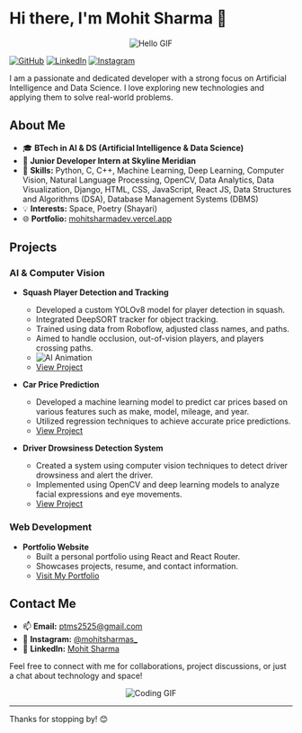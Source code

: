 # Hi there, I'm Mohit Sharma 👋

<p align="center">
  <img src="https://media.giphy.com/media/hvRJCLFzcasrR4ia7z/giphy.gif" alt="Hello GIF">
</p>

[![GitHub](https://img.shields.io/badge/-GitHub-000?style=flat&logo=Github&logoColor=white)](https://github.com/mohitsharma1214)
[![LinkedIn](https://img.shields.io/badge/-LinkedIn-blue?style=flat&logo=Linkedin&logoColor=white)](https://www.linkedin.com/in/mohitsharmas78/)
[![Instagram](https://img.shields.io/badge/-Instagram-E4405F?style=flat&logo=Instagram&logoColor=white)](https://instagram.com/mohitsharmas_)

I am a passionate and dedicated developer with a strong focus on Artificial Intelligence and Data Science. I love exploring new technologies and applying them to solve real-world problems.

## About Me

- 🎓 **BTech in AI & DS (Artificial Intelligence & Data Science)**
- 💼 **Junior Developer Intern at Skyline Meridian**
- 🌟 **Skills:** Python, C, C++, Machine Learning, Deep Learning, Computer Vision, Natural Language Processing, OpenCV, Data Analytics, Data Visualization, Django, HTML, CSS, JavaScript, React JS, Data Structures and Algorithms (DSA), Database Management Systems (DBMS)
- 💡 **Interests:** Space, Poetry (Shayari)
- 🌐 **Portfolio:** [mohitsharmadev.vercel.app](https://mohitsharmadev.vercel.app/)

## Projects

### AI & Computer Vision

- **Squash Player Detection and Tracking**
  - Developed a custom YOLOv8 model for player detection in squash.
  - Integrated DeepSORT tracker for object tracking.
  - Trained using data from Roboflow, adjusted class names, and paths.
  - Aimed to handle occlusion, out-of-vision players, and players crossing paths.
  - ![AI Animation](https://media.giphy.com/media/26tOZ42Mg6pbTUPHW/giphy.gif)
  - [View Project](https://github.com/mohitsharma1214/squash-player-detection)

- **Car Price Prediction**
  - Developed a machine learning model to predict car prices based on various features such as make, model, mileage, and year.
  - Utilized regression techniques to achieve accurate price predictions.
  - [View Project](https://github.com/mohitsharma1214/car-price-prediction)

- **Driver Drowsiness Detection System**
  - Created a system using computer vision techniques to detect driver drowsiness and alert the driver.
  - Implemented using OpenCV and deep learning models to analyze facial expressions and eye movements.
  - [View Project](https://github.com/mohitsharma1214/driver-drowsiness-detection)

### Web Development

- **Portfolio Website**
  - Built a personal portfolio using React and React Router.
  - Showcases projects, resume, and contact information.
  - [Visit My Portfolio](https://mohitsharmadev.vercel.app/)

## Contact Me

- 📫 **Email:** [ptms2525@gmail.com](mailto:ptms2525@gmail.com)
- 📱 **Instagram:** [@mohitsharmas_](https://instagram.com/mohitsharmas_)
- 📝 **LinkedIn:** [Mohit Sharma](https://www.linkedin.com/in/mohitsharmas78/)

Feel free to connect with me for collaborations, project discussions, or just a chat about technology and space!

<p align="center">
  <img src="https://media.giphy.com/media/l0MYt5jPR6QX5pnqM/giphy.gif" alt="Coding GIF">
</p>

---

Thanks for stopping by! 😊
